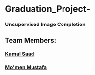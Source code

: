 # Graduation_Project-
### Unsupervised Image Completion

## Team Members:
### [Kamal Saad](https://github.com/Kamalc)

### [Mo'men Mustafa](https://github.com/MomenMustafa)
